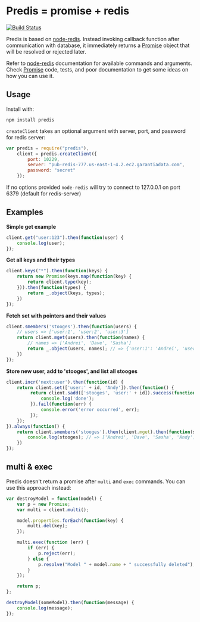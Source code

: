 Predis = promise + redis
=======

[![Build Status](https://travis-ci.org/mengjiaqi/predis.svg?branch=master)](https://travis-ci.org/mengjiaqi/predis)

Predis is based on [node-redis](https://github.com/mranney/node_redis). Instead invoking callback function after communication with database, it immediately returns a [Promise](https://github.com/natalan/Promise) object that will be resolved or rejected later.

Refer to [node-redis](https://github.com/mranney/node_redis) documentation for available commands and arguments.
Check [Promise](https://github.com/natalan/Promise) code, tests, and poor documentation to get some ideas on how you can use it.

Usage
-----
Install with:

    npm install predis


`createClient` takes an optional argument with server, port, and password for redis server:

```javascript
var predis = require("predis"),
    client = predis.createClient({
        port: 10229,
        server: "pub-redis-777.us-east-1-4.2.ec2.garantiadata.com",
        password: "secret"
    });
```
If no options provided `node-redis` will try to connect to 127.0.0.1 on port 6379 (default for redis-server)

Examples
--------
**Simple get example**

```javascript
client.get("user:123").then(function(user) {
    console.log(user);
});
```
**Get all keys and their types**
```javascript
client.keys("*").then(function(keys) {
    return new Promise(keys.map(function(key) {
        return client.type(key);
    })).then(function(types) {
        return _.object(keys, types);
    })
});
```

**Fetch set with pointers and their values**
```javascript
client.smembers('stooges').then(function(users) {
    // users => ['user:1', 'user:2', 'user:3']
    return client.mget(users).then(function(names) {
        // names => ['Andrei', 'Dave', 'Sasha']
        return _.object(users, names); // => {'user:1': 'Andrei', 'user:2': 'Dave', 'user:3': 'Sasha'}
    })
});
```
**Store new user, add to 'stooges', and list all stooges**
```javascript
client.incr('next:user').then(function(id) {
    return client.set(['user:' + id, 'Andy']).then(function() {
         return client.sadd(['stooges', 'user:' + id]).success(function() {
             console.log('done');
         }).fail(function(err) {
             console.error('error occurred', err);
         });
    });
}).always(function() {
    return client.smembers('stooges').then(client.mget).then(function(stooges) {
        console.log(stooges); // => ['Andrei', 'Dave', 'Sasha', 'Andy']
    })
});
```

multi & exec
-----
Predis doesn't return a promise after `multi` and `exec` commands. You can use this approach instead:

```javascript
var destroyModel = function(model) {
    var p = new Promise;
    var multi = client.multi();

    model.properties.forEach(function(key) {
        multi.del(key);
    });

    multi.exec(function (err) {
        if (err) {
            p.reject(err);
        } else {
            p.resolve("Model " + model.name + " successfully deleted");
        }
    });

    return p;
};

destroyModel(someModel).then(function(message) {
    console.log(message);
});
```
